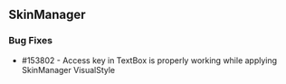 ## SkinManager

### Bug Fixes

* \#153802 - Access key in TextBox is properly working while applying SkinManager VisualStyle



